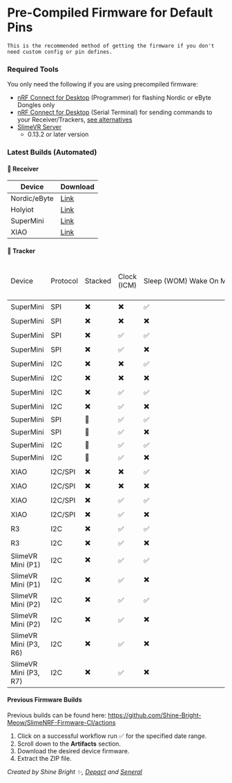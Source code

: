 <link rel="stylesheet" href="smol-slimes.css">

# Pre-Compiled Firmware for Default Pins

```admonish important
This is the recommended method of getting the firmware if you don't need custom config or pin defines.
```

### Required Tools

You only need the following if you are using precompiled firmware:
* <a href="https://www.nordicsemi.com/Products/Development-tools/nRF-Connect-for-Desktop">nRF Connect for Desktop</a> (Programmer) for flashing Nordic or eByte Dongles only
* <a href="https://www.nordicsemi.com/Products/Development-tools/nRF-Connect-for-Desktop">nRF Connect for Desktop</a> (Serial Terminal) for sending commands to your Receiver/Trackers, [see alternatives](#accessing-the-serial-console)
* <a href="https://slimevr.dev/download">SlimeVR Server</a>
    * 0.13.2 or later version

### Latest Builds (Automated)

#### 📡 Receiver

| Device       | Download                                                                                                                             |
| ------------ | ------------------------------------------------------------------------------------------------------------------------------------ |
| Nordic/eByte | [Link](https://github.com/Shine-Bright-Meow/SlimeNRF-Firmware-CI/releases/download/latest/SlimeNRF_Nordic_eByte_Dongle_Receiver.hex) |
| Holyiot      | [Link](https://github.com/Shine-Bright-Meow/SlimeNRF-Firmware-CI/releases/download/latest/SlimeNRF_Holyiot_Dongle_Receiver.hex)      |
| SuperMini    | [Link](https://github.com/Shine-Bright-Meow/SlimeNRF-Firmware-CI/releases/download/latest/SlimeNRF_SuperMini_Receiver.uf2)           |
| XIAO         | [Link](https://github.com/Shine-Bright-Meow/SlimeNRF-Firmware-CI/releases/download/latest/SlimeNRF_XIAO_Receiver.uf2)                |

#### 🏃 Tracker

<table class="table-sort table-arrows">
  <thead>
      <tr>
          <td>Device</td>
          <td>Protocol</td>
          <td>Stacked</td>
          <td>Clock (ICM)</td>
          <td style="white-space: nowrap;">Sleep
              <span class="tooltip-text-container">
                    (WOM)
                  <span class="tooltip-text">
                        Wake On Motion.
                  </span>
              </span>
          </td>
          <td class="disable-sort">SW0 Disabled (no button)</td>
          <td class="disable-sort">SW0 Enabled (button)</td>
      </tr>
  </thead>
  <tbody>
    <tr>
        <td>SuperMini</td>
        <td>SPI</td>
        <td>✖️</td>
        <td>✖️</td>
        <td>✅</td>
        <td><a href="https://github.com/Shine-Bright-Meow/SlimeNRF-Firmware-CI/releases/download/latest/SlimeNRF_Tracker_SPI_SuperMini.uf2">Link</a></td>
        <td><a href="https://github.com/Shine-Bright-Meow/SlimeNRF-Firmware-CI/releases/download/latest/SlimeNRF_Tracker_SW0_SPI_SuperMini.uf2">Link</a></td>
    </tr>
    <tr>
        <td>SuperMini</td>
        <td>SPI</td>
        <td>✖️</td>
        <td>✖️</td>
        <td>✖️</td>
        <td><a href="https://github.com/Shine-Bright-Meow/SlimeNRF-Firmware-CI/releases/download/latest/SlimeNRF_Tracker_NoSleep_SPI_SuperMini.uf2">Link</a></td>
        <td><a href="https://github.com/Shine-Bright-Meow/SlimeNRF-Firmware-CI/releases/download/latest/SlimeNRF_Tracker_SW0_NoSleep_SPI_SuperMini.uf2">Link</a></td>
    </tr>
    <tr>
        <td>SuperMini</td>
        <td>SPI</td>
        <td>✖️</td>
        <td>✅</td>
        <td>✅</td>
        <td><a href="https://github.com/Shine-Bright-Meow/SlimeNRF-Firmware-CI/releases/download/latest/SlimeNRF_Tracker_CLK_SPI_SuperMini.uf2">Link</a></td>
        <td><a href="https://github.com/Shine-Bright-Meow/SlimeNRF-Firmware-CI/releases/download/latest/SlimeNRF_Tracker_SW0_CLK_SPI_SuperMini.uf2">Link</a></td>
    </tr>
    <tr>
        <td>SuperMini</td>
        <td>SPI</td>
        <td>✖️</td>
        <td>✅</td>
        <td>✖️</td>
        <td><a href="https://github.com/Shine-Bright-Meow/SlimeNRF-Firmware-CI/releases/download/latest/SlimeNRF_Tracker_NoSleepCLK_SPI_SuperMini.uf2">Link</a></td>
        <td><a href="https://github.com/Shine-Bright-Meow/SlimeNRF-Firmware-CI/releases/download/latest/SlimeNRF_Tracker_SW0_NoSleepCLK_SPI_SuperMini.uf2">Link</a></td>
    </tr>
    <tr>
        <td>SuperMini</td>
        <td>I2C</td>
        <td>✖️</td>
        <td>✖️</td>
        <td>✅</td>
        <td><a href="https://github.com/Shine-Bright-Meow/SlimeNRF-Firmware-CI/releases/download/latest/SlimeNRF_Tracker_I2C_SuperMini.uf2">Link</a></td>
        <td><a href="https://github.com/Shine-Bright-Meow/SlimeNRF-Firmware-CI/releases/download/latest/SlimeNRF_Tracker_SW0_I2C_SuperMini.uf2">Link</a></td>
    </tr>
    <tr>
        <td>SuperMini</td>
        <td>I2C</td>
        <td>✖️</td>
        <td>✖️</td>
        <td>✖️</td>
        <td><a href="https://github.com/Shine-Bright-Meow/SlimeNRF-Firmware-CI/releases/download/latest/SlimeNRF_Tracker_NoSleep_I2C_SuperMini.uf2">Link</a></td>
        <td><a href="https://github.com/Shine-Bright-Meow/SlimeNRF-Firmware-CI/releases/download/latest/SlimeNRF_Tracker_SW0_NoSleep_I2C_SuperMini.uf2">Link</a></td>
    </tr>
    <tr>
        <td>SuperMini</td>
        <td>I2C</td>
        <td>✖️</td>
        <td>✅</td>
        <td>✅</td>
        <td><a href="https://github.com/Shine-Bright-Meow/SlimeNRF-Firmware-CI/releases/download/latest/SlimeNRF_Tracker_CLK_I2C_SuperMini.uf2">Link</a></td>
        <td><a href="https://github.com/Shine-Bright-Meow/SlimeNRF-Firmware-CI/releases/download/latest/SlimeNRF_Tracker_SW0_CLK_I2C_SuperMini.uf2">Link</a></td>
    </tr>
    <tr>
        <td>SuperMini</td>
        <td>I2C</td>
        <td>✖️</td>
        <td>✅</td>
        <td>✖️</td>
        <td><a href="https://github.com/Shine-Bright-Meow/SlimeNRF-Firmware-CI/releases/download/latest/SlimeNRF_Tracker_NoSleepCLK_I2C_SuperMini.uf2">Link</a></td>
        <td><a href="https://github.com/Shine-Bright-Meow/SlimeNRF-Firmware-CI/releases/download/latest/SlimeNRF_Tracker_SW0_NoSleepCLK_I2C_SuperMini.uf2">Link</a></td>
    </tr>
    <tr>
        <td>SuperMini</td>
        <td>SPI</td>
        <td>🥪</td>
        <td>✅</td>
        <td>✅</td>
        <td>N/A</td>
        <td><a href="https://github.com/Shine-Bright-Meow/SlimeNRF-Firmware-CI/releases/download/latest/SlimeNRF_Tracker_SPI_StackedSmol.uf2" target="_blank">Link</a></td>
    </tr>
    <tr>
        <td>SuperMini</td>
        <td>SPI</td>
        <td>🥪</td>
        <td>✅</td>
        <td>✖️</td>
        <td>N/A</td>
        <td><a href="https://github.com/Shine-Bright-Meow/SlimeNRF-Firmware-CI/releases/download/latest/SlimeNRF_Tracker_NoSleep_SPI_StackedSmol.uf2" target="_blank">Link</a></td>
    </tr>
    <tr>
        <td>SuperMini</td>
        <td>I2C</td>
        <td>🥪</td>
        <td>✅</td>
        <td>✅</td>
        <td>N/A</td>
        <td><a href="https://github.com/Shine-Bright-Meow/SlimeNRF-Firmware-CI/releases/download/latest/SlimeNRF_Tracker_I2C_StackedSmol.uf2" target="_blank">Link</a></td>
    </tr>
    <tr>
        <td>SuperMini</td>
        <td>I2C</td>
        <td>🥪</td>
        <td>✅</td>
        <td>✖️</td>
        <td>N/A</td>
        <td><a href="https://github.com/Shine-Bright-Meow/SlimeNRF-Firmware-CI/releases/download/latest/SlimeNRF_Tracker_NoSleep_I2C_StackedSmol.uf2" target="_blank">Link</a></td>
    </tr>
    <tr>
        <td>XIAO</td>
        <td>I2C/SPI</td>
        <td>✖️</td>
        <td>✖️</td>
        <td>✅</td>
        <td><a href="https://github.com/Shine-Bright-Meow/SlimeNRF-Firmware-CI/releases/download/latest/SlimeNRF_Tracker_XIAO.uf2">Link</a></td>
        <td><a href="https://github.com/Shine-Bright-Meow/SlimeNRF-Firmware-CI/releases/download/latest/SlimeNRF_Tracker_SW0_XIAO.uf2">Link</a></td>
    </tr>
    <tr>
        <td>XIAO</td>
        <td>I2C/SPI</td>
        <td>✖️</td>
        <td>✖️</td>
        <td>✖️</td>
        <td><a href="https://github.com/Shine-Bright-Meow/SlimeNRF-Firmware-CI/releases/download/latest/SlimeNRF_Tracker_NoSleep_XIAO.uf2">Link</a></td>
        <td><a href="https://github.com/Shine-Bright-Meow/SlimeNRF-Firmware-CI/releases/download/latest/SlimeNRF_Tracker_SW0_NoSleep_XIAO.uf2">Link</a></td>
    </tr>
    <tr>
        <td>XIAO</td>
        <td>I2C/SPI</td>
        <td>✖️</td>
        <td>✅</td>
        <td>✅</td>
        <td><a href="https://github.com/Shine-Bright-Meow/SlimeNRF-Firmware-CI/releases/download/latest/SlimeNRF_Tracker_CLK_XIAO.uf2">Link</a></td>
        <td><a href="https://github.com/Shine-Bright-Meow/SlimeNRF-Firmware-CI/releases/download/latest/SlimeNRF_Tracker_SW0_CLK_XIAO.uf2">Link</a></td>
    </tr>
    <tr>
        <td>XIAO</td>
        <td>I2C/SPI</td>
        <td>✖️</td>
        <td>✅</td>
        <td>✖️</td>
        <td><a href="https://github.com/Shine-Bright-Meow/SlimeNRF-Firmware-CI/releases/download/latest/SlimeNRF_Tracker_NoSleepCLK_XIAO.uf2">Link</a></td>
        <td><a href="https://github.com/Shine-Bright-Meow/SlimeNRF-Firmware-CI/releases/download/latest/SlimeNRF_Tracker_SW0_NoSleepCLK_XIAO.uf2">Link</a></td>
    </tr>
    <tr>
        <td>R3</td>
        <td>I2C</td>
        <td>✖️</td>
        <td>✅</td>
        <td>✅</td>
        <td><a href="https://github.com/Shine-Bright-Meow/SlimeNRF-Firmware-CI/releases/download/latest/SlimeNRF_Tracker_R3.uf2">Link</a></td>
        <td>N/A</td>
    </tr>
    <tr>
        <td>R3</td>
        <td>I2C</td>
        <td>✖️</td>
        <td>✅</td>
        <td>✖️</td>
        <td><a href="https://github.com/Shine-Bright-Meow/SlimeNRF-Firmware-CI/releases/download/latest/SlimeNRF_Tracker_NoSleep_R3.uf2">Link</a></td>
        <td>N/A</td>
    </tr>
    <tr>
        <td>SlimeVR Mini (P1)</td>
        <td>I2C</td>
        <td>✖️</td>
        <td>✅</td>
        <td>✅</td>
        <td><a href="https://github.com/Shine-Bright-Meow/SlimeNRF-Firmware-CI/releases/download/latest/SlimeNRF_Tracker_SlimevrMini.uf2">Link</a></td>
        <td>N/A</td>
    </tr>
    <tr>
        <td>SlimeVR Mini (P1)</td>
        <td>I2C</td>
        <td>✖️</td>
        <td>✅</td>
        <td>✖️</td>
        <td><a href="https://github.com/Shine-Bright-Meow/SlimeNRF-Firmware-CI/releases/download/latest/SlimeNRF_Tracker_NoSleep_SlimevrMini.uf2">Link</a></td>
        <td>N/A</td>
    </tr>
    <tr>
        <td>SlimeVR Mini (P2)</td>
        <td>I2C</td>
        <td>✖️</td>
        <td>✅</td>
        <td>✅</td>
        <td><a href="https://github.com/Shine-Bright-Meow/SlimeNRF-Firmware-CI/releases/download/latest/SlimeNRF_Tracker_SlimevrMini2.uf2">Link</a></td>
        <td>N/A</td>
    </tr>
    <tr>
        <td>SlimeVR Mini (P2)</td>
        <td>I2C</td>
        <td>✖️</td>
        <td>✅</td>
        <td>✖️</td>
        <td><a href="https://github.com/Shine-Bright-Meow/SlimeNRF-Firmware-CI/releases/download/latest/SlimeNRF_Tracker_NoSleep_SlimevrMini2.uf2">Link</a></td>
        <td>N/A</td>
    </tr>
    <tr>
        <td>SlimeVR Mini (P3, R6)</td>
        <td>I2C</td>
        <td>✖️</td>
        <td>✅</td>
        <td>✖️</td>
        <td><a href="https://github.com/Shine-Bright-Meow/SlimeNRF-Firmware-CI/releases/download/latest/SlimeNRF_Tracker_NoSleep_SlimevrMini3_R6.uf2">Link</a></td>
        <td>N/A</td>
    </tr>
    <tr>
        <td>SlimeVR Mini (P3, R7)</td>
        <td>I2C</td>
        <td>✖️</td>
        <td>✅</td>
        <td>✖️</td>
        <td><a href="https://github.com/Shine-Bright-Meow/SlimeNRF-Firmware-CI/releases/download/latest/SlimeNRF_Tracker_NoSleep_SlimevrMini3_R7.uf2">Link</a></td>
        <td>N/A</td>
    </tr>
  </tbody>
</table>

#### Previous Firmware Builds

Previous builds can be found here: <a href="https://github.com/Shine-Bright-Meow/SlimeNRF-Firmware-CI/actions">https://github.com/Shine-Bright-Meow/SlimeNRF-Firmware-CI/actions</a>

1. Click on a successful workflow run ✅ for the specified date range.
2. Scroll down to the **Artifacts** section.
3. Download the desired device firmware.
4. Extract the ZIP file.

*Created by Shine Bright ✨, [Depact](https://github.com/Depact) and [Seneral](https://github.com/Seneral)*
